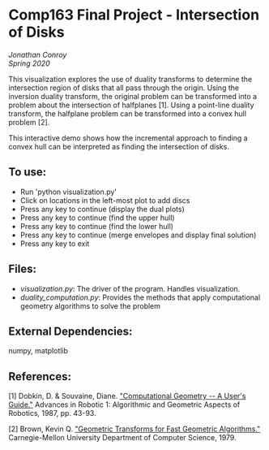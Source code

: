 # Comp163 Final Project - Intersection of Disks
_Jonathan Conroy_  
_Spring 2020_  

This visualization explores the use of duality transforms to determine the
intersection region of disks that all pass through the origin. Using the
inversion duality transform, the original problem can be transformed into a
problem about the intersection of halfplanes [1]. Using a point-line duality
transform, the halfplane problem can be transformed into a convex hull problem [2].

This interactive demo shows how the incremental approach to finding a convex hull can be interpreted as
finding the intersection of disks.

## To use:
- Run 'python visualization.py'  
- Click on locations in the left-most plot to add discs  
- Press any key to continue (display the dual plots)  
- Press any key to continue (find the upper hull)  
- Press any key to continue (find the lower hull)  
- Press any key to continue (merge envelopes and display final solution)  
- Press any key to exit  


## Files:
- _visualization.py_:       The driver of the program. Handles visualization.
- _duality_computation.py_: Provides the methods that apply computational
                                geometry algorithms to solve the problem

## External Dependencies:  
numpy, matplotlib

## References:
[1] Dobkin, D. & Souvaine, Diane. ["Computational Geometry -- A User's Guide."](http://www.cs.tufts.edu/comp/163/notes05/comp_geom__a_users_guide.pdf)
Advances in Robotic 1: Algorithmic and Geometric Aspects of Robotics,
1987, pp. 43-93.

[2] Brown, Kevin Q. ["Geometric Transforms for Fast Geometric Algorithms."](http://reports-archive.adm.cs.cmu.edu/anon/anon/home/ftp/scan/CMU-CS-80-101.pdf)
Carnegie-Mellon University Department of Computer Science, 1979.
  
